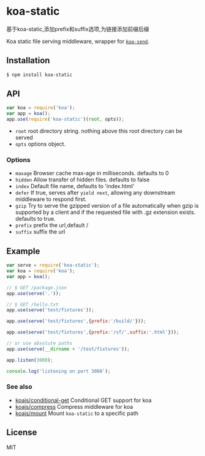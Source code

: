 # koa-static

基于koa-static,添加prefix和suffix选项,为链接添加前缀后缀

Koa static file serving middleware, wrapper for [`koa-send`](https://github.com/koajs/send).

## Installation

```bash
$ npm install koa-static
```

## API

```js
var koa = require('koa');
var app = koa();
app.use(require('koa-static')(root, opts));
```

* `root` root directory string. nothing above this root directory can be served
* `opts` options object.

### Options

 - `maxage` Browser cache max-age in milliseconds. defaults to 0
 - `hidden` Allow transfer of hidden files. defaults to false
 - `index` Default file name, defaults to 'index.html'
 - `defer` If true, serves after `yield next`, allowing any downstream middleware to respond first.
 - `gzip`  Try to serve the gzipped version of a file automatically when gzip is supported by a client and if the requested file with .gz extension exists. defaults to true.
 - `prefix` prefix the url,default /
 -  `suffix` suffix the url

## Example

```js
var serve = require('koa-static');
var koa = require('koa');
var app = koa();

// $ GET /package.json
app.use(serve('.'));

// $ GET /hello.txt
app.use(serve('test/fixtures'));

app.use(serve('test/fixtures',{prefix:'/build/'}));

app.use(serve('test/fixtures',{prefix:'/sf/',suffix:'.html'}));

// or use absolute paths
app.use(serve(__dirname + '/test/fixtures'));

app.listen(3000);

console.log('listening on port 3000');
```

### See also

 - [koajs/conditional-get](https://github.com/koajs/conditional-get) Conditional GET support for koa
 - [koajs/compress](https://github.com/koajs/compress) Compress middleware for koa
 - [koajs/mount](https://github.com/koajs/mount) Mount `koa-static` to a specific path

## License

  MIT
